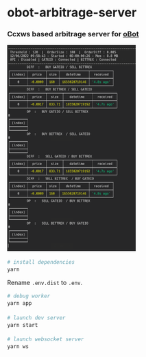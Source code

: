 # obot-arbitrage-server
### Ccxws based arbitrage server for [oBot](https://github.com/Olivier-Go/obot-sf-backend)

![screenshot](screenshot.png)

```sh
# install dependencies
yarn
```

Rename `.env.dist` to `.env`.

```sh
# debug worker 
yarn app

# launch dev server
yarn start

# launch websocket server
yarn ws
```
